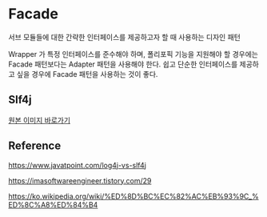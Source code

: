 # Facade

서브 모듈들에 대한 간략한 인터페이스를 제공하고자 할 때 사용하는 디자인 패턴

Wrapper 가 특정 인터페이스를 준수해야 하며, 폴리포픽 기능을 지원해야 할 경우에는 Facade 패턴보다는 Adapter 패턴을 사용해야 한다.
쉽고 단순한 인터페이스를 제공하고 싶을 경우에 Facade 패턴을 사용하는 것이 좋다.

## Slf4j

[원본 이미지 바로가기](https://www.javatpoint.com/log4j-vs-slf4j)

## Reference

https://www.javatpoint.com/log4j-vs-slf4j

https://imasoftwareengineer.tistory.com/29

https://ko.wikipedia.org/wiki/%ED%8D%BC%EC%82%AC%EB%93%9C_%ED%8C%A8%ED%84%B4